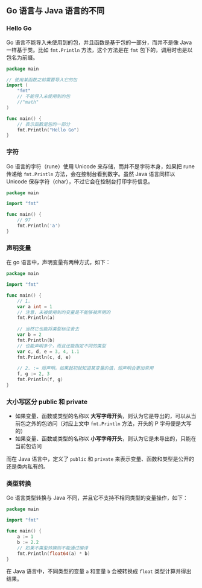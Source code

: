 ## Go 语言与 Java 语言的不同

### Hello Go

Go 语言不能导入未使用到的包，并且函数是基于包的一部分，而并不是像 Java 一样基于类。比如 `fmt.Println` 方法，这个方法是在 `fmt` 包下的，调用时也是以包名为前缀。

```go
package main

// 使用某函数之前需要导入它的包
import (
	"fmt"
	// 不能导入未使用到的包
	//"math"
)

func main() {
	// 表示函数是包的一部分
	fmt.Println("Hello Go")
}
```

### 字符

Go 语言的字符（rune）使用 Unicode 来存储，而并不是字符本身，如果把 rune 传递给 `fmt.Println` 方法，会在控制台看到数字。虽然 Java 语言同样以 Unicode 保存字符（char），不过它会在控制台打印字符信息。

```go
package main

import "fmt"

func main() {
	// 97
	fmt.Println('a')
}
```

### 声明变量

在 go 语言中，声明变量有两种方式，如下：

```go
package main

import "fmt"

func main() {
	// 1.
	var a int = 1
	// 注意，未被使用到的变量是不能够被声明的
	fmt.Println(a)
	
	// 当然它也能将类型标注舍去
	var b = 2
	fmt.Println(b)
	// 也能声明多个，而且还能指定不同的类型
	var c, d, e = 3, 4, 1.1
	fmt.Println(c, d, e)
	
	// 2. := 短声明。如果起初就知道某变量的值，短声明会更加常用
	f, g := 2, 3
	fmt.Println(f, g)
}
```

### 大小写区分 public 和 private

- 如果变量、函数或类型的名称以 **大写字母开头**，则认为它是导出的，可以从当前包之外的包访问（对应上文中 `fmt.Println` 方法，开头的 P 字母便是大写的）
- 如果变量、函数或类型的名称以 **小写字母开头**，则认为它是未导出的，只能在当前包访问

而在 Java 语言中，定义了 `public` 和 `private` 来表示变量、函数和类型是公开的还是类内私有的。

### 类型转换

Go 语言类型转换与 Java 不同，并且它不支持不相同类型的变量操作，如下：

```go
package main

import "fmt"

func main() {
	a := 1
	b := 2.2
	// 如果不类型转换则不能通过编译
	fmt.Println(float64(a) * b)
}
```

在 Java 语言中，不同类型的变量 `a` 和变量 `b` 会被转换成 `float` 类型计算并得出结果。